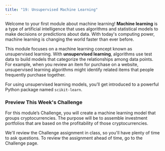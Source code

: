 ```yaml
---
title: "19: Unsupervised Machine Learning"
---
```


<img style="display: none;" src="https://static.bc-edx.com/data/dl-1-2/m19/lms/img/banner.jpg" alt="lesson banner" />

Welcome to your first module about machine learning! **Machine learning** is a type of artificial intelligence that uses algorithms and statistical models to make decisions or predictions about data. With today's computing power, machine learning is changing the world faster than ever before.

This module focuses on a machine learning concept known as unsupervised learning. With **unsupervised learning**, algorithms use test data to build models that categorize the relationships among data points. For example, when you review an item for purchase on a website, unsupervised learning algorithms might identify related items that people frequently purchase together.

For using unsupervised learning models, you’ll get introduced to a powerful Python package named `scikit-learn`.

### Preview This Week's Challenge

For this module’s Challenge, you will create a machine learning model that groups cryptocurrencies. The purpose will be to assemble investment portfolios that are based on the profitability of those cryptocurrencies.

We'll review the Challenge assignment in class, so you'll have plenty of time to ask questions. To review the assignment ahead of time, go to the Challenge page.
